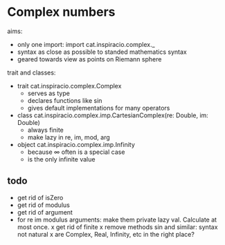 # Complex numbers

aims:

* only one import: import cat.inspiracio.complex._
* syntax as close as possible to standed mathematics syntax
* geared towards view as points on Riemann sphere

trait and classes:

* trait cat.inspiracio.complex.Complex
    - serves as type
    - declares functions like sin
    - gives default implementations for many operators
* class cat.inspiracio.complex.imp.CartesianComplex(re: Double, im: Double)
    - always finite
    - make lazy in re, im, mod, arg
* object cat.inspiracio.complex.imp.Infinity
    - because ∞ often is a special case
    - is the only infinite value
    
## todo

* get rid of isZero
* get rid of modulus
* get rid of argument
* for re im modulus arguments: make them private lazy val. Calculate at most once.
x get rid of finite
x remove methods sin and similar: syntax not natural
x are Complex, Real, Infinity, etc in the right place?
